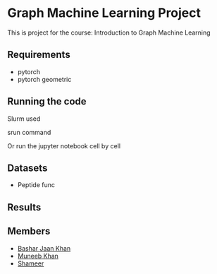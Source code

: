 # Graph Machine Learning Project

This is project for the course: Introduction to Graph Machine Learning

<What is knowledge distillation>

## Requirements

- pytorch
- pytorch geometric

## Running the code

Slurm used

srun command

Or run the jupyter notebook cell by cell

## Datasets

- Peptide func

<What is peptide func>

## Results

## Members

- [Bashar Jaan Khan](https://github.com/thishermit)
- [Muneeb Khan](https://github.com/MuneebKhan-7)
- [Shameer](https://github.com/syedshameersarwar)
